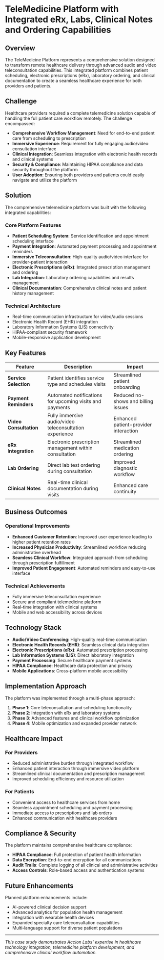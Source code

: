 # TeleMedicine Platform with Integrated eRx, Labs, Clinical Notes and Ordering Capabilities

## Overview

The TeleMedicine Platform represents a comprehensive solution designed to transform remote healthcare delivery through advanced audio and video teleconsultation capabilities. This integrated platform combines patient scheduling, electronic prescriptions (eRx), laboratory ordering, and clinical documentation to create a seamless healthcare experience for both providers and patients.

## Challenge

Healthcare providers required a complete telemedicine solution capable of handling the full patient care workflow remotely. The challenge encompassed:

- **Comprehensive Workflow Management**: Need for end-to-end patient care from scheduling to prescription
- **Immersive Experience**: Requirement for fully engaging audio/video consultation interface
- **Clinical Integration**: Seamless integration with electronic health records and clinical systems
- **Security & Compliance**: Maintaining HIPAA compliance and data security throughout the platform
- **User Adoption**: Ensuring both providers and patients could easily navigate and utilize the platform

## Solution

The comprehensive telemedicine platform was built with the following integrated capabilities:

### Core Platform Features
- **Patient Scheduling System**: Service identification and appointment scheduling interface
- **Payment Integration**: Automated payment processing and appointment reminders
- **Immersive Teleconsultation**: High-quality audio/video interface for provider-patient interaction
- **Electronic Prescriptions (eRx)**: Integrated prescription management and ordering
- **Lab Integration**: Laboratory ordering capabilities and results management
- **Clinical Documentation**: Comprehensive clinical notes and patient history management

### Technical Architecture
- Real-time communication infrastructure for video/audio sessions
- Electronic Health Record (EHR) integration
- Laboratory Information Systems (LIS) connectivity
- HIPAA-compliant security framework
- Mobile-responsive application development

## Key Features

| Feature | Description | Impact |
|---------|-------------|---------|
| **Service Selection** | Patient identifies service type and schedules visits | Streamlined patient onboarding |
| **Payment Reminders** | Automated notifications for upcoming visits and payments | Reduced no-shows and billing issues |
| **Video Consultation** | Fully immersive audio/video teleconsultation experience | Enhanced patient-provider interaction |
| **eRx Integration** | Electronic prescription management within consultation | Streamlined medication ordering |
| **Lab Ordering** | Direct lab test ordering during consultation | Improved diagnostic workflow |
| **Clinical Notes** | Real-time clinical documentation during visits | Enhanced care continuity |

## Business Outcomes

### Operational Improvements
- **Enhanced Customer Retention**: Improved user experience leading to higher patient retention rates
- **Increased Physician Productivity**: Streamlined workflow reducing administrative overhead
- **Seamless Clinical Workflow**: Integrated approach from scheduling through prescription fulfillment
- **Improved Patient Engagement**: Automated reminders and easy-to-use interface

### Technical Achievements
- Fully immersive teleconsultation experience
- Secure and compliant telemedicine platform
- Real-time integration with clinical systems
- Mobile and web accessibility across devices

## Technology Stack

- **Audio/Video Conferencing**: High-quality real-time communication
- **Electronic Health Records (EHR)**: Seamless clinical data integration
- **Electronic Prescriptions (eRx)**: Automated prescription processing
- **Lab Information Systems (LIS)**: Direct laboratory integration
- **Payment Processing**: Secure healthcare payment systems
- **HIPAA Compliance**: Healthcare data protection and privacy
- **Mobile Applications**: Cross-platform mobile accessibility

## Implementation Approach

The platform was implemented through a multi-phase approach:

1. **Phase 1**: Core teleconsultation and scheduling functionality
2. **Phase 2**: Integration with eRx and laboratory systems
3. **Phase 3**: Advanced features and clinical workflow optimization
4. **Phase 4**: Mobile optimization and expanded provider network

## Healthcare Impact

### For Providers
- Reduced administrative burden through integrated workflow
- Enhanced patient interaction through immersive video platform
- Streamlined clinical documentation and prescription management
- Improved scheduling efficiency and resource utilization

### For Patients
- Convenient access to healthcare services from home
- Seamless appointment scheduling and payment processing
- Immediate access to prescriptions and lab orders
- Enhanced communication with healthcare providers

## Compliance & Security

The platform maintains comprehensive healthcare compliance:
- **HIPAA Compliance**: Full protection of patient health information
- **Data Encryption**: End-to-end encryption for all communications
- **Audit Trails**: Complete logging of all clinical and administrative activities
- **Access Controls**: Role-based access and authentication systems

## Future Enhancements

Planned platform enhancements include:
- AI-powered clinical decision support
- Advanced analytics for population health management
- Integration with wearable health devices
- Expanded specialty care teleconsultation capabilities
- Multi-language support for diverse patient populations

---

*This case study demonstrates Accion Labs' expertise in healthcare technology integration, telemedicine platform development, and comprehensive clinical workflow automation.*